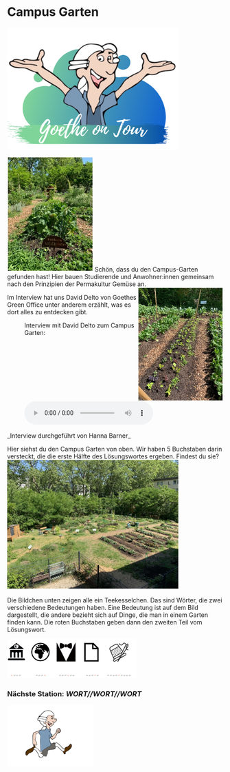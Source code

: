 # Campus Garten
<p class="aligncenter">
    <img src="Logo.png" alt="centered image" width="400" />
</p>
<img src="Campusgarten1.jpg" width="200">
Schön, dass du den Campus-Garten gefunden hast! Hier bauen Studierende und Anwohner:innen gemeinsam nach den Prinzipien der Permakultur Gemüse an.<img align="right" src="CampusGarten2.jpg" width="200"> 

Im Interview hat uns David Delto von Goethes Green Office unter anderem erzählt, was es dort alles zu entdecken gibt.
<figure>
    <figcaption>Interview mit David Delto zum Campus Garten:</figcaption>
    <audio
        controls
        src="CampusGarten.mp3">
            Your browser does not support the
            <code>audio</code> element.
    </audio>
</figure>
_Interview durchgeführt von Hanna Barner_

Hier siehst du den Campus Garten von oben. Wir haben 5 Buchstaben darin versteckt, die die erste Hälfte des Lösungswortes ergeben. Findest du sie?
<img src="CampusGarten3.jpg" width="400">

Die Bildchen unten zeigen alle ein Teekesselchen. Das sind Wörter, die zwei verschiedene Bedeutungen haben. Eine Bedeutung ist auf dem Bild dargestellt, die andere bezieht sich auf Dinge, die man in einem Garten finden kann. Die roten Buchstaben geben dann den zweiten Teil vom Lösungswort. 

<img src="Campusgarten4.png" width="300">

### Nächste Station: _WORT//WORT//WORT_   
<img src="Pose2.svg" width="200">

